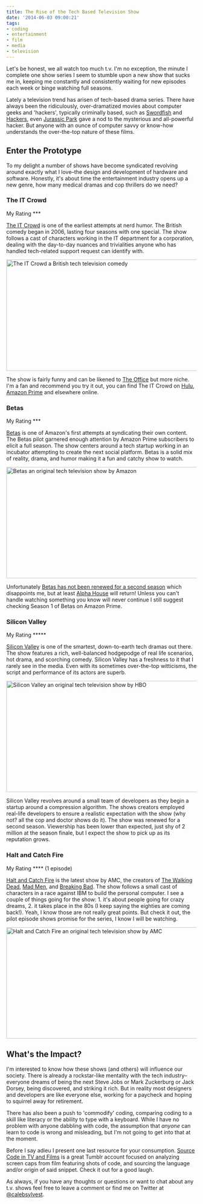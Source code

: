 ```yaml
---
title: The Rise of the Tech Based Television Show
date: '2014-06-03 09:00:21'
tags:
- coding
- entertainment
- film
- media
- television
---
```


Let's be honest, we all watch too much t.v. I'm no exception, the minute I complete one show series I seem to stumble upon a new show that sucks me in, keeping me constantly and consistently waiting for new episodes each week or binge watching full seasons.

Lately a television trend has arisen of tech-based drama series. There have always been the ridiculously, over-dramatized movies about computer geeks and 'hackers', typically criminally based, such as <a href="http://www.imdb.com/title/tt0244244/?ref_=nv_sr_1">Swordfish</a> and <a href="http://www.imdb.com/title/tt0113243/?ref_=nv_sr_1">Hackers</a>, even <a href="http://www.imdb.com/title/tt0107290/?ref_=nv_sr_2">Jurassic Park</a> gave a nod to the mysterious and all-powerful hacker. But anyone with an ounce of computer savvy or know-how understands the over-the-top nature of these films.
<!--more-->

<h2>Enter the Prototype</h2>

To my delight a number of shows have become syndicated revolving around exactly what I love–the design and development of hardware and software. Honestly, it's about time the entertainment industry opens up a new genre, how many medical dramas and cop thrillers do we need?

<h3>The IT Crowd</h3>

My Rating ***

<a href="http://www.imdb.com/title/tt0487831/">The IT Crowd</a> is one of the earliest attempts at nerd humor. The British comedy began in 2006, lasting four seasons with one special. The show follows a cast of characters working in the IT department for a corporation, dealing with the day-to-day nuances and trivialities anyone who has handled tech-related support request can identify with.

<img src="http://calebsylvest.com/blog/wp-content/uploads/2014/06/tech-television-the-it-crowd.jpg" alt="The IT Crowd a British tech television comedy" width="960" height="294" class="alignnone size-full wp-image-413" />

The show is fairly funny and can be likened to <a href="http://www.nbc.com/the-office">The Office</a> but more niche. I'm a fan and recommend you try it out, you can find The IT Crowd on <a href="http://www.hulu.com/the-it-crowd">Hulu</a>, <a href="http://www.amazon.com/gp/product/B00386OO14/ref=atv_dp_series?ie=UTF8&amp;redirect=true">Amazon Prime</a> and elsewhere online.

<h3>Betas</h3>

My Rating ***

<a href="http://www.imdb.com/title/tt3012184/">Betas</a> is one of Amazon's first attempts at syndicating their own content. The Betas pilot garnered enough attention by Amazon Prime subscribers to elicit a full season. The show centers around a tech startup working in an incubator attempting to create the next social platform. Betas is a solid mix of reality, drama, and humor making it a fun and catchy show to watch.

<img src="http://calebsylvest.com/blog/wp-content/uploads/2014/06/tech-television-betas.jpg" alt="Betas an original tech television show by Amazon" width="960" height="294" class="alignnone size-full wp-image-410" />

Unfortunately <a href="http://variety.com/2014/digital/news/amazon-greenlights-6-series-including-chris-carters-the-after-and-renews-alpha-house-1201150016/">Betas has not been renewed for a second season</a> which disappoints me, but at least <a href="http://www.amazon.com/Pilot-HD/dp/B00CDZFRAI/ref=sr_1_1?s=instant-video&amp;ie=UTF8&amp;qid=1401751788&amp;sr=1-1&amp;keywords=alpha+house">Alpha House</a> will return! Unless you can't handle watching something you know will never continue I still suggest checking Season 1 of Betas on Amazon Prime.

<h3>Silicon Valley</h3>

My Rating *****

<a href="http://www.imdb.com/title/tt2575988/?ref_=nv_sr_1">Silicon Valley</a> is one of the smartest, down-to-earth tech dramas out there. The show features a rich, well-balanced hodgepodge of  real life scenarios, hot drama, and scorching comedy. Silicon Valley has a freshness to it that I rarely see in the media. Even with its sometimes over-the-top witticisms, the script and performance of its actors are superb.

<img src="http://calebsylvest.com/blog/wp-content/uploads/2014/06/tech-television-silicon-valley.jpg" alt="Silicon Valley an original tech television show by HBO" width="960" height="294" class="alignnone size-full wp-image-412" />

Silicon Valley revolves around a small team of developers as they begin a startup around a compression algorithm. The shows creators employed real-life developers to ensure a realistic expectation with the show (why not? all the cop and doctor shows do it). The show was renewed for a second season. Viewership has been lower than expected, just shy of 2 million at the season finale, but I expect the show to pick up as its reputation grows.

<h3>Halt and Catch Fire</h3>

My Rating **** (1 episode)

<a href="http://www.imdb.com/title/tt2543312/">Halt and Catch Fire</a> is the latest show by AMC, the creators of <a href="http://www.amctv.com/shows/the-walking-dead">The Walking Dead</a>, <a href="http://www.amctv.com/shows/mad-men">Mad Men</a>, and <a href="http://www.amctv.com/shows/breaking-bad">Breaking Bad</a>. The show follows a small cast of characters in a race against IBM to build the personal computer. I see a couple of things going for the show: 1. it's about people going for crazy dreams, 2. it takes place in the 80s (I keep saying the eighties are coming back!). Yeah, I know those are not really great points. But check it out, the pilot episode shows promise for the series, I know I will be watching.

<img src="http://calebsylvest.com/blog/wp-content/uploads/2014/06/tech-television-halt-and-catch-fire.jpg" alt="Halt and Catch Fire an original tech television show by AMC" width="960" height="294" class="alignnone size-full wp-image-414" />

<h2>What's the Impact?</h2>

I'm interested to know how these shows (and others) will influence our society. There is already a rockstar-like mentality with the tech industry–everyone dreams of being the next Steve Jobs or Mark Zuckerburg or Jack Dorsey, being discovered, and striking it rich. But in reality most designers and developers are like everyone else, working for a paycheck and hoping to squirrel away for retirement.

There has also been a push to 'commodify' coding, comparing coding to a skill like literacy or the ability to type with a keyboard. While I have no problem with anyone dabbling with code, the assumption that <em>anyone</em> can learn to code is wrong and misleading, but I'm not going to get into that at the moment.

Before I say adieu I present one last resource for your consumption. <a href="http://moviecode.tumblr.com/">Source Code in TV and Films</a> is a great Tumblr account focused on analyzing screen caps from film featuring shots of code, and sourcing the language and/or origin of said snippet. Check it out for a good laugh.

As always, if you have any thoughts or questions or want to chat about any t.v. shows feel free to leave a comment or find me on Twitter at <a href="https://twitter.com/calebsylvest">@calebsylvest</a>.
